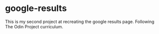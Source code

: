 # google-results

This is my second project at recreating the google results page. Following The Odin Project curriculum.

